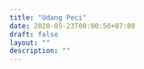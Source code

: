 ```yaml
---
title: "Udang Peci"
date: 2020-05-23T00:00:50+07:00
draft: false
layout: ""
description: ""
---
```


